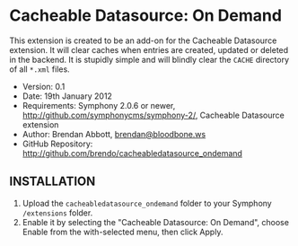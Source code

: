 # Cacheable Datasource: On Demand

This extension is created to be an add-on for the Cacheable Datasource extension. It will clear caches when entries are created, updated or deleted in the backend. It is stupidly simple and will blindly clear the `CACHE` directory of all `*.xml` files.

- Version: 0.1
- Date: 19th January 2012
- Requirements: Symphony 2.0.6 or newer, <http://github.com/symphonycms/symphony-2/>, Cacheable Datasource extension
- Author: Brendan Abbott, brendan@bloodbone.ws
- GitHub Repository: <http://github.com/brendo/cacheabledatasource_ondemand>

## INSTALLATION

1. Upload the `cacheabledatasource_ondemand` folder to your Symphony `/extensions` folder.
2. Enable it by selecting the "Cacheable Datasource: On Demand", choose Enable from the with-selected menu, then click Apply.
